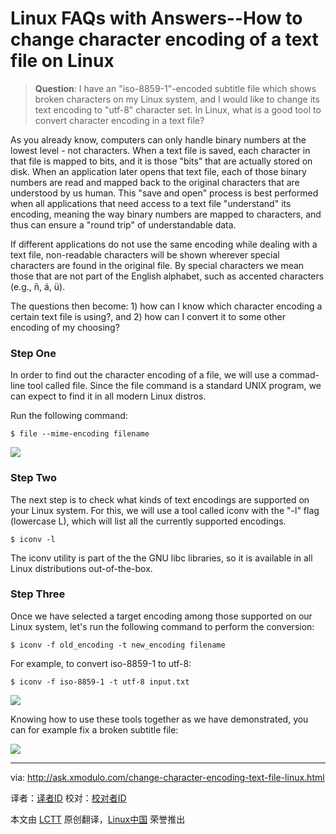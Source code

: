 Linux FAQs with Answers--How to change character encoding of a text file on Linux
================================================================================
> **Question**: I have an "iso-8859-1"-encoded subtitle file which shows broken characters on my Linux system, and I would like to change its text encoding to "utf-8" character set. In Linux, what is a good tool to convert character encoding in a text file? 

As you already know, computers can only handle binary numbers at the lowest level - not characters. When a text file is saved, each character in that file is mapped to bits, and it is those "bits" that are actually stored on disk. When an application later opens that text file, each of those binary numbers are read and mapped back to the original characters that are understood by us human. This "save and open" process is best performed when all applications that need access to a text file "understand" its encoding, meaning the way binary numbers are mapped to characters, and thus can ensure a "round trip" of understandable data.

If different applications do not use the same encoding while dealing with a text file, non-readable characters will be shown wherever special characters are found in the original file. By special characters we mean those that are not part of the English alphabet, such as accented characters (e.g., ñ, á, ü).

The questions then become: 1) how can I know which character encoding a certain text file is using?, and 2) how can I convert it to some other encoding of my choosing?

### Step One ###

In order to find out the character encoding of a file, we will use a commad-line tool called file. Since the file command is a standard UNIX program, we can expect to find it in all modern Linux distros.

Run the following command:

    $ file --mime-encoding filename 

![](https://farm6.staticflickr.com/5602/15595534261_1a7b4d16a2.jpg)

### Step Two ###

The next step is to check what kinds of text encodings are supported on your Linux system. For this, we will use a tool called iconv with the "-l" flag (lowercase L), which will list all the currently supported encodings.

    $ iconv -l 

The iconv utility is part of the the GNU libc libraries, so it is available in all Linux distributions out-of-the-box.

### Step Three ###

Once we have selected a target encoding among those supported on our Linux system, let's run the following command to perform the conversion:

    $ iconv -f old_encoding -t new_encoding filename

For example, to convert iso-8859-1 to utf-8:

    $ iconv -f iso-8859-1 -t utf-8 input.txt 

![](https://farm4.staticflickr.com/3943/14978042143_a516e0b10b_o.png)

Knowing how to use these tools together as we have demonstrated, you can for example fix a broken subtitle file:

![](https://farm6.staticflickr.com/5612/15412197967_0dfe5078f9_z.jpg)

--------------------------------------------------------------------------------

via: http://ask.xmodulo.com/change-character-encoding-text-file-linux.html

译者：[译者ID](https://github.com/译者ID)
校对：[校对者ID](https://github.com/校对者ID)

本文由 [LCTT](https://github.com/LCTT/TranslateProject) 原创翻译，[Linux中国](http://linux.cn/) 荣誉推出